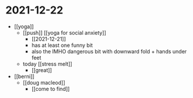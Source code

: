# 2021-12-22

- [[yoga]]
  - [[push]] [[yoga for social anxiety]]
    - [[2021-12-21]]
    - has at least one funny bit
    - also the IMHO dangerous bit with downward fold + hands under feet
  - today [[stress melt]]
    - [[great]]
- [[berni]]
  - [[doug macleod]]
    - [[come to find]]